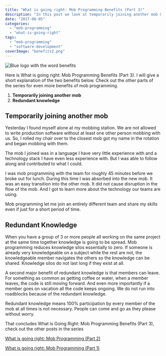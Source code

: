 ```yaml
---
title: "What is going right: Mob Programming Benefits (Part 3)"
description: "In this post we look at temporarily joining another mob & redundant knowledge when mob programming."
date: "2017-08-05"
categories: 
  - "mob-programming"
  - "what-is-going-right"
tags: 
  - "mob-programming"
  - "software-development"
coverImage: "benefits2.png"
---
```


![Blue logo with the word benefits](/images/forPosts/benefits2.png)

Here is What is going right: Mob Programming Benefits (Part 3). I will give a short explanation of the two benefits below. Check out the other parts of the series for even more benefits of mob programming.

1. **Temporarily joining another mob**
2. **Redundant knowledge**

## Temporarily joining another mob

Yesterday I found myself alone at my mobbing station. We are not allowed to write production software without at least one other person mobbing with us. So, I rolled my chair over to the closest mob got my name in the rotation and began mobbing with them.

The mob I joined was in a language I have very little experience with and a technology stack I have even less experience with. But I was able to follow along and contributed to what I could.

I was mob programming with the team for roughly 45 minutes before we broke out for lunch. During this time I was absorbed into the new mob. It was an easy transition into the other mob. It did not cause disruption in the flow of the mob. And I got to learn more about the technology our teams are using.

Mob programming let me join an entirely different team and share my skills even if just for a short period of time.

## Redundant Knowledge

When you have a group of 3 or more people all working on the same project at the same time together knowledge is going to be spread. Mob programming reduces knowledge silos essentially to zero. If someone is already very knowledgeable on a subject while the rest are not, the knowledgeable member navigates the others so the knowledge can be shared. Knowledge silos do not last long if they exist at all.

A second major benefit of redundant knowledge is that members can leave. For something as common as getting coffee or water, when a member leaves, the code is still moving forward. And even more importantly if a member goes on vacation all the code keeps ongoing. We do not run into roadblocks because of the redundant knowledge.

Redundant knowledge means 100% participation by every member of the mob at all times is not necessary. People can come and go as they please without worry.

That concludes What is Going Right: Mob Programming Benefits (Part 3), check out the other posts in the series

[What is going right: Mob Programming (Part 2)](https://thetombomb.com/2017/07/12/going-right-mob-programming-part-2/)

[What is going right: Mob Programming (Part 1)](https://thetombomb.com/2017/03/18/what-is-going-right-mob-programming-part-1/)
